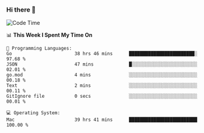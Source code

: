 ### Hi there 👋

<!--
**CrazyCollin/crazycollin** is a ✨ _special_ ✨ repository because its `README.md` (this file) appears on your GitHub profile.

Here are some ideas to get you started:

- 🔭 I’m currently working on ...
- 🌱 I’m currently learning ...
- 👯 I’m looking to collaborate on ...
- 🤔 I’m looking for help with ...
- 💬 Ask me about ...
- 📫 How to reach me: ...
- 😄 Pronouns: ...
- ⚡ Fun fact: ...
-->

<!--START_SECTION:waka-->
![Code Time](http://img.shields.io/badge/Code%20Time-4%2C397%20hrs%2048%20mins-blue)

📊 **This Week I Spent My Time On** 

```text
💬 Programming Languages: 
Go                       38 hrs 46 mins      ████████████████████████░   97.68 % 
JSON                     47 mins             █░░░░░░░░░░░░░░░░░░░░░░░░   02.01 % 
go.mod                   4 mins              ░░░░░░░░░░░░░░░░░░░░░░░░░   00.18 % 
Text                     2 mins              ░░░░░░░░░░░░░░░░░░░░░░░░░   00.11 % 
GitIgnore file           0 secs              ░░░░░░░░░░░░░░░░░░░░░░░░░   00.01 % 

💻 Operating System: 
Mac                      39 hrs 41 mins      █████████████████████████   100.00 % 
```


<!--END_SECTION:waka-->

